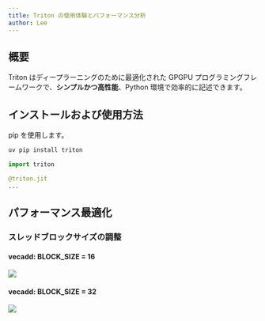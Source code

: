 ```yaml
---
title: Triton の使用体験とパフォーマンス分析
author: Lee
---
```


## 概要

Triton はディープラーニングのために最適化された GPGPU プログラミングフレームワークで、**シンプルかつ高性能**、Python 環境で効率的に記述できます。

## インストールおよび使用方法

pip を使用します。

```bash
uv pip install triton
```

```python
import triton

@triton.jit
...
```

## パフォーマンス最適化

### スレッドブロックサイズの調整

#### vecadd: BLOCK_SIZE = 16

![](/tips/gpgpu/images/trition-report/vector-add-performance-16.png)

#### vecadd: BLOCK_SIZE = 32

![](/tips/gpgpu/images/trition-report/vector-add-performance-32.png)
